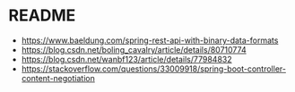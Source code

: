 # README

- https://www.baeldung.com/spring-rest-api-with-binary-data-formats
- https://blog.csdn.net/boling_cavalry/article/details/80710774
- https://blog.csdn.net/wanbf123/article/details/77984832
- https://stackoverflow.com/questions/33009918/spring-boot-controller-content-negotiation

